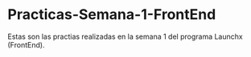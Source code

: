 # Practicas-Semana-1-FrontEnd
Estas son las practias realizadas en la semana 1 del programa Launchx (FrontEnd).
